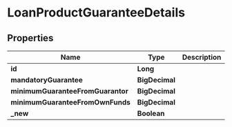 

# LoanProductGuaranteeDetails


## Properties

| Name | Type | Description | Notes |
|------------ | ------------- | ------------- | -------------|
|**id** | **Long** |  |  [optional] |
|**mandatoryGuarantee** | **BigDecimal** |  |  [optional] |
|**minimumGuaranteeFromGuarantor** | **BigDecimal** |  |  [optional] |
|**minimumGuaranteeFromOwnFunds** | **BigDecimal** |  |  [optional] |
|**_new** | **Boolean** |  |  [optional] |



